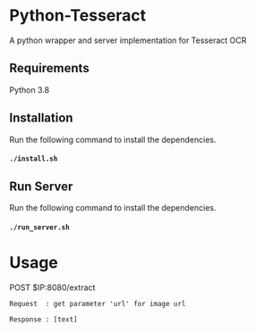 # Python-Tesseract
A python wrapper and server implementation for Tesseract OCR

## Requirements 
Python 3.8

## Installation 
Run the following command to install the dependencies.

#### `./install.sh`

## Run Server 
Run the following command to install the dependencies.

#### `./run_server.sh`

# Usage

POST $IP:8080/extract

    Request  : get parameter 'url' for image url
    
    Response : [text] 